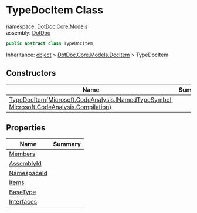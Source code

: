 ﻿# TypeDocItem Class

namespace: [DotDoc\.Core\.Models](../DotDoc.Core.Models.md)<br />
assembly: [DotDoc](../../DotDoc.md)



```csharp
public abstract class TypeDocItem;
```

Inheritance: [object](https://docs.microsoft.com/dotnet/api/System.Object) > [DotDoc\.Core\.Models\.DocItem](../../DotDoc/DotDoc.Core.Models/DocItem.md) > TypeDocItem

## Constructors

| Name | Summary |
|------|---------|
| [TypeDocItem\(Microsoft\.CodeAnalysis\.INamedTypeSymbol, Microsoft\.CodeAnalysis\.Compilation\)](./TypeDocItem/$ctor.md) |  |

## Properties

| Name | Summary |
|------|---------|
| [Members](./TypeDocItem/Members.md) |  |
| [AssemblyId](./TypeDocItem/AssemblyId.md) |  |
| [NamespaceId](./TypeDocItem/NamespaceId.md) |  |
| [Items](./TypeDocItem/Items.md) |  |
| [BaseType](./TypeDocItem/BaseType.md) |  |
| [Interfaces](./TypeDocItem/Interfaces.md) |  |

